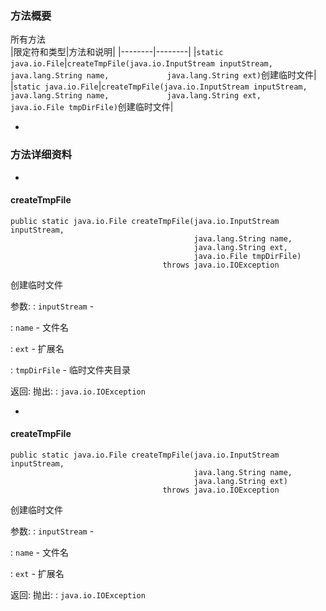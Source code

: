 ### 方法概要 ###

所有方法  
|限定符和类型|方法和说明|
|--------|--------|
|`static java.io.File`|`createTmpFile(java.io.InputStream inputStream,             java.lang.String name,             java.lang.String ext)`创建临时文件|
|`static java.io.File`|`createTmpFile(java.io.InputStream inputStream,             java.lang.String name,             java.lang.String ext,             java.io.File tmpDirFile)`创建临时文件|


- 
### 方法详细资料 ###

- 
#### createTmpFile ####

```
public static java.io.File createTmpFile(java.io.InputStream inputStream,
                                         java.lang.String name,
                                         java.lang.String ext,
                                         java.io.File tmpDirFile)
                                  throws java.io.IOException
```

创建临时文件

参数:
:   `inputStream` - 

:   `name` - 文件名

:   `ext` - 扩展名

:   `tmpDirFile` - 临时文件夹目录

返回:
抛出:
:   `java.io.IOException`


- 
#### createTmpFile ####

```
public static java.io.File createTmpFile(java.io.InputStream inputStream,
                                         java.lang.String name,
                                         java.lang.String ext)
                                  throws java.io.IOException
```

创建临时文件

参数:
:   `inputStream` - 

:   `name` - 文件名

:   `ext` - 扩展名

返回:
抛出:
:   `java.io.IOException`